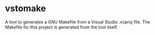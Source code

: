 vstomake
========

A tool to generates a GNU Makefile from a Visual Studio .vcproj file. The Makefile
for this project is generated from the tool itself.
